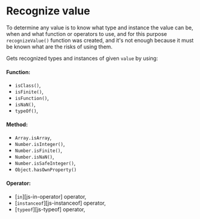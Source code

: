 # Recognize value

To determine any value is to know what type and instance the value can be, when and what function or operators to use, and for this purpose `recognizeValue()` function was created, and it's not enough because it must be known what are the risks of using them.



Gets recognized types and instances of given `value` by using:



#### Function:

* `isClass()`,
* `isFinite()`,
* `isFunction()`,
* `isNaN()`,
* `typeOf()`,

#### Method:

* `Array.isArray`,
* `Number.isInteger()`,
* `Number.isFinite()`,
* `Number.isNaN()`,
* `Number.isSafeInteger()`,
* `Object.hasOwnProperty()`

#### Operator:

* \[`in`]\[js-in-operator] operator,
* \[`instanceof`]\[js-instanceof] operator,
* \[`typeof`]\[js-typeof] operator,

